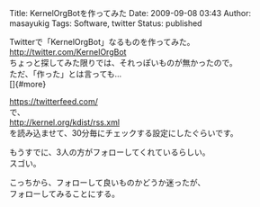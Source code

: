 Title: KernelOrgBotを作ってみた
Date: 2009-09-08 03:43
Author: masayukig
Tags: Software, twitter
Status: published

Twitterで「KernelOrgBot」なるものを作ってみた。  
<http://twitter.com/KernelOrgBot>  
ちょっと探してみた限りでは、それっぽいものが無かったので。  
ただ、「作った」とは言っても...  
[]{#more}

<https://twitterfeed.com/>  
で、  
<http://kernel.org/kdist/rss.xml>  
を読み込ませて、30分毎にチェックする設定にしたぐらいです。

もうすでに、3人の方がフォローしてくれているらしい。  
スゴい。

こっちから、フォローして良いものかどうか迷ったが、  
フォローしてみることにする。
